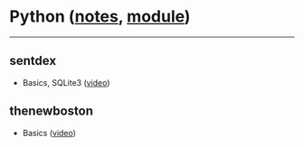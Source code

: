# Python ([notes](https://github.com/blitz70/Python/blob/master/note_python.txt), [module](https://github.com/blitz70/Python/blob/master/note_module.txt))

<hr/>

## sentdex

* Basics, SQLite3 ([video](https://www.youtube.com/playlist?list=PLQVvvaa0QuDe8XSftW-RAxdo6OmaeL85M))

## thenewboston

* Basics ([video](https://www.youtube.com/playlist?list=PL6gx4Cwl9DGAcbMi1sH6oAMk4JHw91mC_))
